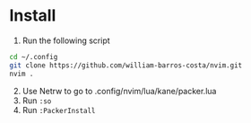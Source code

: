 # Install

1. Run the following script
```bash
cd ~/.config
git clone https://github.com/william-barros-costa/nvim.git
nvim .
```

2. Use Netrw to go to .config/nvim/lua/kane/packer.lua
3. Run `:so`
4. Run `:PackerInstall`




